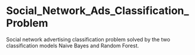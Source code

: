 # Social_Network_Ads_Classification_Problem
Social network advertising classification problem solved by the two classification models Naive Bayes and Random Forest.
